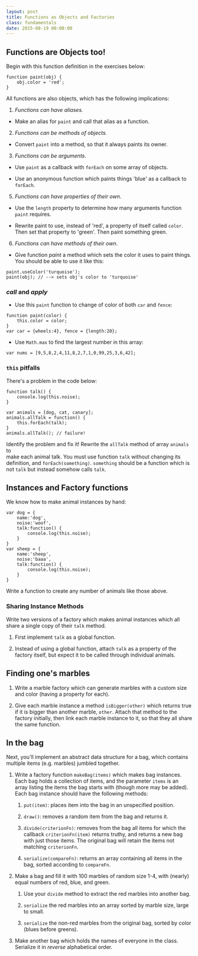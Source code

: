 ```yaml
---
layout: post
title: Functions as Objects and Factories
class: fundamentals
date: 2015-08-19 00:00:00
---
```


## Functions are Objects too!
Begin with this function definition in the exercises below:

```
function paint(obj) {
	obj.color = 'red';
}
```

All functions are also objects, which has the following implications:

1) _Functions can have aliases._ 

* Make an alias for `paint` and call that alias as a function.


2) _Functions can be methods of objects._

* Convert `paint` into a method, so that it always paints its owner.


3) _Functions can be arguments_.

* Use `paint` as a callback with `forEach` on some array of objects.

* Use an anonymous function which paints things 'blue' as a callback to `forEach`.

<!-- NEW PROPOSAL:
4) _Functions can be return values_.

* Write a function which returns a function...

-->

5) _Functions can have properties of their own_.

* Use the `length` property to determine how many arguments function `paint` requires.

* Rewrite paint to use, instead of 'red', a property of itself called `color`.  Then set that property to 'green'.  Then paint something green.


6) _Functions can have methods of their own_.

* Give function _paint_ a method which sets the color it uses to paint things.
You should be able to use it like this:

```
paint.useColor('turquoise');
paint(obj); // --> sets obj's color to 'turquoise'
```

### _call_ and _apply_

* Use this `paint` function to change of color of both `car` and `fence`:

```
function paint(color) {
	this.color = color;
}
var car = {wheels:4}, fence = {length:20};
```

* Use `Math.max` to find the largest number in this array:

```
var nums = [9,5,8,2,4,11,8,2,7,1,0,99,25,3,6,42];
```

### `this` pitfalls

There's a problem in the code below:

```
function talk() {
	console.log(this.noise);
}

var animals = [dog, cat, canary];
animals.allTalk = function() {
	this.forEach(talk);
}
animals.allTalk(); // failure!
```

Identify the problem and fix it!  Rewrite the `allTalk` method of array `animals` to  
make each animal talk.  You must use function `talk` without changing its definition, and `forEach(something)`.
`something` should be a function which is not `talk` but instead somehow calls `talk`.

## Instances and Factory functions

We know how to make animal instances by hand:

```
var dog = {
	name:'dog',
	noise:'woof',
	talk:function() {
		console.log(this.noise);
	}
}
var sheep = {
	name:'sheep',
	noise:'baaa',
	talk:function() {
		console.log(this.noise);
	}
}
```

Write a function to create any number of animals like those above.

### Sharing Instance Methods

Write two versions of a factory which makes animal instances which all share a single copy of their `talk` method.

1. First implement `talk` as a global function.

2. Instead of using a global function, attach `talk` as a property of the factory itself, but expect it to be called through individual animals.


## Finding one's marbles

1. Write a marble factory which can generate marbles with a custom size and color (having a property for each).

2. Give each marble instance a method `isBigger(other)` which returns true if it is bigger than another marble, `other`.  Attach that method to the factory initially, then link each marble instance to it, so that they all share the same function.


## In the bag

Next, you'll implement an abstract data structure for a bag, which contains multiple items (e.g. marbles) jumbled together.

1. Write a factory function `makeBag(items)` which makes bag instances.  Each bag holds a collection of items, and the parameter `items` is an array listing the items the bag starts with (though more may be added).  Each bag instance should have the following methods:

    1. `put(item)`: places item into the bag in an unspecified position.

    2. `draw()`: removes a random item from the bag and returns it.

    3. `divide(criterionFn)`: removes from the bag all items for which the callback `criterionFn(item)` returns truthy, and returns a new bag with just those items.  The original bag will retain the items not matching `criterionFn`.

    4. `serialize(compareFn)`: returns an array containing all items in the bag, sorted according to `compareFn`.

2. Make a bag and fill it with 100 marbles of random size 1-4, with (nearly) equal numbers of red, blue, and green.

    1. Use your `divide` method to extract the red marbles into another bag.

    2. `serialize` the red marbles into an array sorted by marble size, large to small.

    3. `serialize` the non-red marbles from the original bag, sorted by color (blues before greens).

3. Make another bag which holds the names of everyone in the class.  Serialize it in *reverse* alphabetical order.
